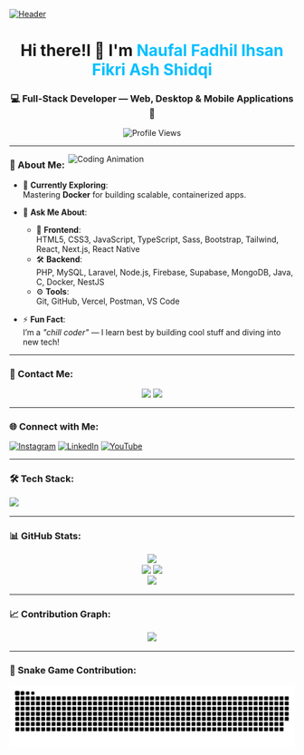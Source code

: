 [![Header](https://repository-images.githubusercontent.com/588181932/e36ec678-7984-4cdd-8e4c-a3932772ff8e)](https://instagram.com/fif_ovalle)

<h1 align="center">Hi there!l 👋 I'm <span style="color:#00BFFF">Naufal Fadhil Ihsan Fikri Ash Shidqi</span></h1>
<h3 align="center">💻 Full-Stack Developer — Web, Desktop & Mobile Applications 🚀</h3>

<p align="center">
  <img src="https://komarev.com/ghpvc/?username=fifovalle&label=Profile%20Views&color=blueviolet&style=plastic" alt="Profile Views" />
</p>

---

<img align="right" alt="Coding Animation" width="400" src="https://user-images.githubusercontent.com/74038190/235224431-e8c8c12e-6826-47f1-89fb-2ddad83b3abf.gif" />

### 🚀 About Me:
- 🎯 **Currently Exploring**:  
  Mastering **Docker** for building scalable, containerized apps.

- 💬 **Ask Me About**:
  - 🎨 **Frontend**:  
    HTML5, CSS3, JavaScript, TypeScript, Sass, Bootstrap, Tailwind, React, Next.js, React Native
  - 🛠️ **Backend**:  
    PHP, MySQL, Laravel, Node.js, Firebase, Supabase, MongoDB, Java, C, Docker, NestJS
  - ⚙️ **Tools**:  
    Git, GitHub, Vercel, Postman, VS Code

- ⚡ **Fun Fact**:  
  I’m a *"chill coder"* — I learn best by building cool stuff and diving into new tech!

---

### 📱 Contact Me:
<p align="center">
  <a href="https://wa.me/+6282318334287" target="_blank"><img src="https://img.shields.io/badge/Contact-WhatsApp-25D366?style=for-the-badge&logo=whatsapp&logoColor=white" /></a>
  <a href="https://naufal-fifa.vercel.app/" target="_blank"><img src="https://img.shields.io/badge/Portfolio-Website-orange?style=for-the-badge&logo=vercel" /></a>
</p>

---

### 🌐 Connect with Me:
<p align="left">
  <a href="https://instagram.com/fif_ovalle" target="_blank"><img src="https://user-images.githubusercontent.com/74038190/235294013-a33e5c43-a01c-43f6-b44d-a406d8b4ab75.gif" height="40" alt="Instagram" /></a>
  <a href="https://www.linkedin.com/in/naufal-fifa/" target="_blank"><img src="https://user-images.githubusercontent.com/74038190/235294012-0a55e343-37ad-4b0f-924f-c8431d9d2483.gif" height="40" alt="LinkedIn" /></a>
  <a href="https://www.youtube.com/@zonadeveloper" target="_blank"><img src="https://user-images.githubusercontent.com/74038190/235294007-de441046-823e-4eff-89bf-d4df52858b65.gif" height="40" alt="YouTube" /></a>
</p>

---

### 🛠️ Tech Stack:
<div align="left">
  <img src="https://skillicons.dev/icons?i=html,css,js,ts,react,nextjs,tailwind,sass,bootstrap,php,laravel,nodejs,express,mysql,mongodb,supabase,firebase,docker,java,c,git,postman,nestjs" />
</div>

---

### 📊 GitHub Stats:
<div align="center">
  <img src="https://github-profile-trophy.vercel.app/?username=fifovalle&theme=dracula&margin-w=8&margin-h=8&column=-1" />
  <br />
  <img src="https://github-readme-stats.vercel.app/api?username=fifovalle&show_icons=true&theme=dracula&hide_border=true" />
  <img src="https://github-readme-stats.vercel.app/api/top-langs?username=fifovalle&layout=compact&theme=dracula&hide_border=true" />
  <br />
  <img src="https://streak-stats.demolab.com?user=fifovalle&theme=dracula&hide_border=true" />
</div>

---

### 📈 Contribution Graph:
<div align="center">
  <img src="https://github-readme-activity-graph.vercel.app/graph?username=fifovalle&theme=react-dark&area=true&hide_border=true" />
</div>

---

### 🐍 Snake Game Contribution:
<div align="center">
  <img src="https://raw.githubusercontent.com/fifovalle/fifovalle/output/snake.svg" alt="Snake animation" />
</div>

